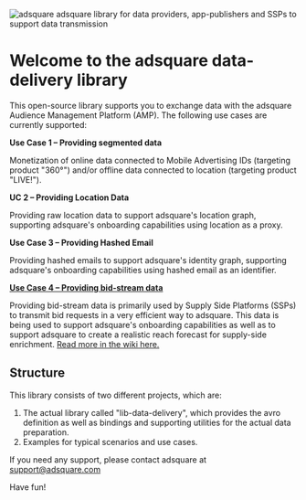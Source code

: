 ![adsquare](http://www.adsquare.com/logo_pos_rgb.png)
adsquare library for data providers, app-publishers and SSPs to support data transmission

# Welcome to the adsquare data-delivery library

This open-source library supports you to exchange data with the adsquare Audience Management Platform (AMP). The following use cases are currently supported:

**Use Case 1 – Providing segmented data**

Monetization of online data connected to Mobile Advertising IDs (targeting product "360°") and/or offline data connected to location (targeting product "LIVE!").

**UC 2 – Providing Location Data**

Providing raw location data to support adsquare's location graph, supporting adsquare's onboarding capabilities using location as a proxy.

**Use Case 3 – Providing Hashed Email**

Providing hashed emails to support adsquare's identity graph, supporting adsquare's onboarding capabilities using hashed email as an identifier.

**[Use Case 4 – Providing bid-stream data](https://bitbucket.org/adsquare/data-delivery/wiki/Use%20Case%204%20%E2%80%93%20Providing%20bid-stream%20data)**

Providing bid-stream data is primarily used by Supply Side Platforms (SSPs) to transmit bid requests in a very efficient way to adsquare. This data is being used to support adsquare's onboarding capabilities as well as to support adsquare to create a realistic reach forecast for supply-side enrichment.
[Read more in the wiki here.](https://bitbucket.org/adsquare/data-delivery/wiki/Use%20Case%204%20%E2%80%93%20Providing%20bid-stream%20data)

## Structure

This library consists of two different projects, which are:

1. The actual library called "lib-data-delivery", which provides the avro definition as well as bindings and supporting utilities for the actual data preparation.
2. Examples for typical scenarios and use cases.

If you need any support, please contact adsquare at support@adsquare.com

Have fun!
